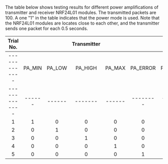 The table below shows testing results for different power amplifications of transmitter and receiver NRF24L01 modules. The transmitted packets are 100. A one "1" in the table indicates that the power mode is used.
Note that the NRF24L01 modules are locates close to each other, and the transmitter sends one packet for each 0.5 seconds.

|   Trial No.   |        |        | Transmitter |        |          |        |        | Receiver |        |          | Packets Received |
|:-------------:|:------:|:------:|:-----------:|:------:|:--------:|:------:|:------:|:--------:|:------:|:--------:|:----------------:|
| ------------- | PA_MIN | PA_LOW |   PA_HIGH   | PA_MAX | PA_ERROR | PA_MIN | PA_LOW |  PA_HIGH | PA_MAX | PA_ERROR | ---------------- |
| ------------- | ------ | ------ |   -------   | ------ | -------- | ------ | ------ |  ------- | ------ | -------- | ---------------- |
|       1       |    1   |    0   |      0      |    0   |     0    |    1   |    0   |     0    |    0   |     0    |        97        |
|       2       |    0   |    1   |      0      |    0   |     0    |    1   |    0   |     0    |    0   |     0    |        98        |
|       3       |    0   |    0   |      1      |    0   |     0    |    1   |    0   |     0    |    0   |     0    |        100       |
|       4       |    0   |    0   |      0      |    1   |     0    |    1   |    0   |     0    |    0   |     0    |        100       |
|       5       |    0   |    0   |      0      |    0   |     1    |    1   |    0   |     0    |    0   |     0    |        100       |
